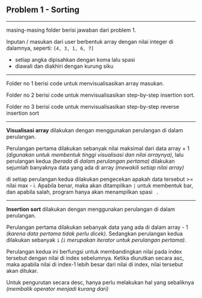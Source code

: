 ## **Problem 1 - Sorting**

---

masing-masing folder berisi jawaban dari problem 1.

Inputan / masukan dari user berbentuk array dengan nilai integer di dalamnya, seperti:
`[4, 3, 1, 6, 7]`

- setiap angka dipisahkan dengan koma lalu spasi
- diawali dan diakhiri dengan kurung siku

---

Folder no 1 berisi code untuk menvisualisasikan array masukan.

Folder no 2 berisi code untuk menvisualisasikan step-by-step insertion sort.

Folder no 3 berisi code untuk menvisualisasikan step-by-step reverse insertion sort

---

**Visualisasi array** dilakukan dengan menggunakan perulangan di dalam perulangan.

Perulangan pertama dilakukan sebanyak nilai maksimal dari data array + 1 _(digunakan untuk membentuk tinggi visualisasi dan nilai arraynya)_, lalu perulangan kedua _(berada di dalam perulangan pertama)_ dilakukan sejumlah banyaknya data yang ada di array _(mewakili setiap nilai array)_

di setiap perulangan kedua dilakukan pengecekan apakah data tersebut >= nilai max - i. Apabila benar, maka akan ditampilkan `|` untuk membentuk bar, dan apabila salah, program hanya akan menampilkan spasi ` `.

---

**Insertion sort** dilakukan dengan menggunakan perulangan di dalam perulangan.

Perulangan pertama dilakukan sebanyak data yang ada di dalam array - 1 _(karena data pertama tidak perlu dicek)_. Sedangkan perulangan kedua dilakukan sebanyak `i` _(`i` merupakan iterator untuk perulangan pertama)_.

Perulangan kedua ini berfungsi untuk membandingkan nilai pada index tersebut dengan nilai di index sebelumnya. Ketika diurutkan secara asc, maka apabila nilai di index-1 lebih besar dari nilai di index, nilai tersebut akan ditukar.

Untuk pengurutan secara desc, hanya perlu melakukan hal yang sebaliknya _(membalik operator menjadi kurang dari)_
